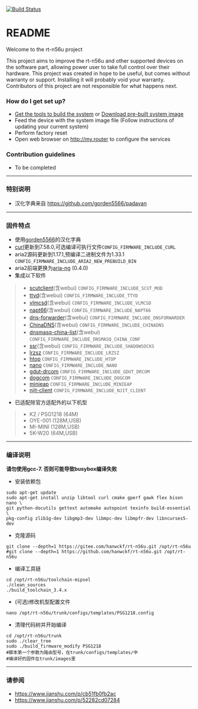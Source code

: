 [![Build Status](https://travis-ci.org/hanwckf/rt-n56u.svg?branch=master)](https://travis-ci.org/hanwckf/rt-n56u)

# README #

Welcome to the rt-n56u project

This project aims to improve the rt-n56u and other supported devices on the software part, allowing power user to take full control over their hardware.
This project was created in hope to be useful, but comes without warranty or support. Installing it will probably void your warranty. 
Contributors of this project are not responsible for what happens next.

### How do I get set up? ###

* [Get the tools to build the system](https://bitbucket.org/padavan/rt-n56u/wiki/EN/HowToMakeFirmware) or [Download pre-built system image](https://bitbucket.org/padavan/rt-n56u/downloads)
* Feed the device with the system image file (Follow instructions of updating your current system)
* Perform factory reset
* Open web browser on http://my.router to configure the services

### Contribution guidelines ###

* To be completed

***

### 特别说明 ###
* 汉化字典来自 https://github.com/gorden5566/padavan

***

### 固件特点 ###
- 使用[gorden5566](https://github.com/gorden5566/padavan)的汉化字典
- [curl](https://github.com/curl/curl.git)更新到7.58.0,可选编译可执行文件```CONFIG_FIRMWARE_INCLUDE_CURL```
- aria2源码更新到1.17.1,预编译二进制文件为1.33.1 ```CONFIG_FIRMWARE_INCLUDE_ARIA2_NEW_PREBUILD_BIN```
- aria2前端更换为[aria-ng](https://github.com/mayswind/AriaNg.git) (0.4.0)
- 集成以下软件
>- [scutclient](https://github.com/hanwckf/scutclient-cmake.git)(含webui) ```CONFIG_FIRMWARE_INCLUDE_SCUT_MOD```
>- [ttyd](https://github.com/tsl0922/ttyd.git)(含webui) ```CONFIG_FIRMWARE_INCLUDE_TTYD```
>- [vlmcsd](https://github.com/hanwckf/vlmcsd.git)(含webui) ```CONFIG_FIRMWARE_INCLUDE_VLMCSD```
>- [napt66](https://github.com/mzweilin/napt66.git)(含webui) ```CONFIG_FIRMWARE_INCLUDE_NAPT66```
>- [dns-forwarder](https://github.com/aa65535/hev-dns-forwarder.git)(含webui) ```CONFIG_FIRMWARE_INCLUDE_DNSFORWARDER```
>- [ChinaDNS](https://github.com/aa65535/ChinaDNS.git)(含webui) ```CONFIG_FIRMWARE_INCLUDE_CHINADNS```
>- [dnsmasq-china-list](https://github.com/felixonmars/dnsmasq-china-list.git)(含webui) ```CONFIG_FIRMWARE_INCLUDE_DNSMASQ_CHINA_CONF```
>- [ssr](https://github.com/shadowsocksr-backup/shadowsocksr-libev.git)(含webui) ```CONFIG_FIRMWARE_INCLUDE_SHADOWSOCKS```
>- [lrzsz](https://ohse.de/uwe/software/lrzsz.html) ```CONFIG_FIRMWARE_INCLUDE_LRZSZ```
>- [htop](https://hisham.hm/htop/releases/) ```CONFIG_FIRMWARE_INCLUDE_HTOP```
>- [nano](https://www.nano-editor.org/dist/) ```CONFIG_FIRMWARE_INCLUDE_NANO```
>- [gdut-drcom](https://github.com/chenhaowen01/gdut-drcom.git) ```CONFIG_FIRMWARE_INCLUDE_GDUT_DRCOM```
>- [dogcom](https://github.com/mchome/dogcom.git) ```CONFIG_FIRMWARE_INCLUDE_DOGCOM```
>- [minieap](https://github.com/hanwckf/minieap.git) ```CONFIG_FIRMWARE_INCLUDE_MINIEAP```
>- [njit-client](https://github.com/hanwckf/njit8021xclient.git) ```CONFIG_FIRMWARE_INCLUDE_NJIT_CLIENT```
- 已适配除官方适配外的以下机型
>- K2 / PSG1218 (64M)
>- OYE-001 (128M,USB)
>- MI-MINI (128M,USB)
>- 5K-W20 (64M,USB)

***

### 编译说明 ###
**请勿使用gcc-7. 否则可能导致busybox编译失败**
* 安装依赖包
```shell
sudo apt-get update
sudo apt-get install unzip libtool curl cmake gperf gawk flex bison nano \
git python-docutils gettext automake autopoint texinfo build-essential \
pkg-config zlib1g-dev libgmp3-dev libmpc-dev libmpfr-dev libncurses5-dev
```
* 克隆源码
```shell
git clone --depth=1 https://gitee.com/hanwckf/rt-n56u.git /opt/rt-n56u
#git clone --depth=1 https://github.com/hanwckf/rt-n56u.git /opt/rt-n56u
```
* 编译工具链
```shell
cd /opt/rt-n56u/toolchain-mipsel
./clean_sources
./build_toolchain_3.4.x
```
* (可选)修改机型配置文件
```shell
nano /opt/rt-n56u/trunk/configs/templates/PSG1218.config
```
* 清理代码树并开始编译
```shell
cd /opt/rt-n56u/trunk
sudo ./clear_tree
sudo ./build_firmware_modify PSG1218
#脚本第一个参数为路由型号，在trunk/configs/templates/中
#编译好的固件在trunk/images里
```

***

### 请参阅 ###
- https://www.jianshu.com/p/cb51fb0fb2ac
- https://www.jianshu.com/p/52282cd07284
